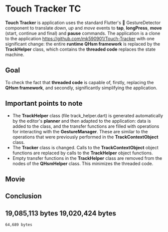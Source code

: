 # Touch Tracker TC

__Touch Tracker__ is application uses the standard Flutter's 🙌 GestureDetector component to translate _down_, _up_ and _move_ events to __tap__, __longPress__, __move__ (start, continue and final) and __pause__ commands. The application is a clone to the application https://github.com/mk590901/Touch-Tracker with one significant change: the entire __runtime QHsm framework__ is replaced by the __TrackHelper__ class, which contains the __threaded code__ replaces the state machine.

## Goal

To check the fact that __threaded code__ is capable of, firstly, replacing the __QHsm framework__, and secondly, significantly simplifying the application.

## Important points to note

* The __TrackHelper__ class (file track_helper.dart) is generated automatically by the editor's __planner__ and then adapted to the application: data is added to the class, and the transfer functions are filled with operations for interacting with the __GestureManager__. These are similar to the operations that were previously performed in the __TrackContextObject__ class.
* The __Tracker__ class is changed. Calls to the __TrackContextObject__ object functions are replaced by calls to the __TrackHelper__ object functions.
* Empty transfer functions in the __TrackHelper__ class are removed from the nodes of the __QHsmHelper__ class. This minimizes the threaded code.

## Movie

## Conclusion

19,085,113 bytes
19,020,424 bytes
----------------
    64,689 bytes
    

